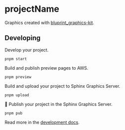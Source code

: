 # projectName

Graphics created with [bluprint_graphics-kit](https://github.com/reuters-graphics/bluprint_graphics-kit).

## Developing

Develop your project.

```console
pnpm start
```

Build and publish preview pages to AWS.

```console
pnpm preview
```

Build and upload your project to Sphinx Graphics Server.

```console
pnpm upload
```

🍻 Publish your project in the Sphinx Graphics Server.

```console
pnpm pub
```

Read more in the [development docs](https://reuters-graphics.github.io/docs_graphics-kit/).
